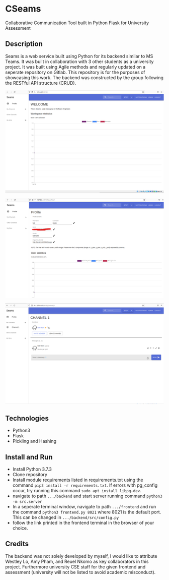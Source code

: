 # CSeams
Collaborative Communication Tool built in Python Flask for University Assessment

## Description
Seams is a web service built using Python for its backend similar to MS Teams.  It was built in collaboration with 3 other students as a university project.  It was built using Agile methods and regularly updated on a seperate repository on Gitlab.  This repository is for the purposes of showcasing this work.  The backend was constructed by the group following the RESTful API structure (CRUD).

![home](images/home.png)

![profile](images/profile.png)

![channel](images/channel.png)

## Technologies
- Python3
- Flask
- Pickling and Hashing

## Install and Run
- Install Python 3.7.3
- Clone repository
- Install module requirements listed in requirements.txt using the command ``` pip3 install -r requirements.txt ```.  If errors with pg_config occur, try running this command ``` sudo apt install libpq-dev ```.
- navigate to path ``` .../backend ``` and start server running command ``` python3 -m src.server ```
- In a seperate terminal window, navigate to path ``` .../frontend ``` and run the command ``` python3 frontend.py 8021 ``` where 8021 is the default port.  This can be changed in ``` .../backend/src/config.py ```
- follow the link printed in the frontend terminal in the browser of your choice.

## Credits
The backend was not solely developed by myself, I would like to attribute Westley Lo, Amy Pham, and Reuel Nkomo as key collaborators in this project.  Furthermore university CSE staff for the given frontend and assessment (university will not be listed to avoid academic misconduct).
